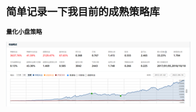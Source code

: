 # 简单记录一下我目前的成熟策略库
### 量化小盘策略
![这是目前我最引以为傲的多头策略了哈哈哈](https://github.com/AIdancer/lifeasquant/blob/main/pictures/%E9%87%8F%E5%8C%96%E5%B0%8F%E7%9B%98.png)
